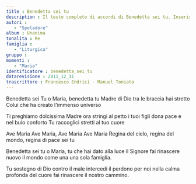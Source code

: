 ```yaml
--- 
title : Benedetta sei tu
description : Il testo completo di accordi di Benedetta sei tu. Inseriscila nel tuo canzoniere!
autori : 
   - "Spoladore"
album : Unanima
tonalita : Re
famiglia : 
   - "Liturgica"
gruppo : 
momenti : 
   - "Maria"
identificatore : benedetta_sei_tu
datarevisione : 2011_12_31
trascrittore : Francesco Endrici - Manuel Toniato
--- 
```




 Benedetta sei Tu o Maria, 
 benedetta tu Madre di Dio
 tra le braccia hai stretto Colui
 che ha creato l'immenso universo


 Ti preghiamo dolcissima Madre
 ora stringi al petto i tuoi figli
 dona pace e nel buio conforto
 Tu raccoglici stretti al tuo cuore


Ave Maria Ave Maria, Ave Maria Ave Maria
Regina del cielo, regina del mondo,
regina di pace sei tu  


Benedetta sei tu o Maria, 
tu che hai dato alla luce il Signore
fai rinascere nuovo il mondo
come una una sola famiglia.


Tu sostegno di Dio contro il male
intercedi il perdono per noi
nella calma profonda del cuore
fai rinascere il nostro cammino.


